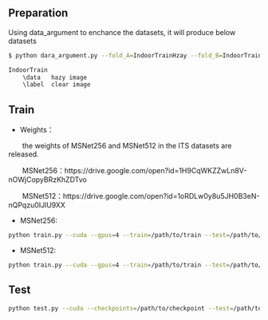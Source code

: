 ## Preparation
Using data_argument to enchance the datasets, it will produce below datasets
```bash
$ python dara_argument.py --fold_A=IndoorTrainHzay --fold_B=IndoorTrainGT --fold_AB=IndoorTrain 

IndoorTrain
    \data   hazy image
    \label  clear image
```

## Train
* Weights：
<p>&emsp;&emsp;the weights of MSNet256 and MSNet512 in the ITS datasets are released.</p>
<p>&emsp;&emsp;MSNet256：https://drive.google.com/open?id=1H9CqWKZZwLn8V-nOWjCopyBRzKhZDTvo</p>
<p>&emsp;&emsp;MSNet512：https://drive.google.com/open?id=1oRDLw0y8u5JH0B3eN-nQPqzu0IJlU9XX</p>

* MSNet256: 
```bash
python train.py --cuda --gpus=4 --train=/path/to/train --test=/path/to/test --lr=0.0001 --step=1000 --n 1
```
* MSNet512: 
```bash
python train.py --cuda --gpus=4 --train=/path/to/train --test=/path/to/test --lr=0.0001 --step=1000 --n 2
```

## Test
```bash
python test.py --cuda --checkpoints=/path/to/checkpoint --test=/path/to/testimages
```

